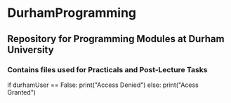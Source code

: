 # DurhamProgramming
## Repository for Programming Modules at Durham University
### Contains files used for Practicals and Post-Lecture Tasks

if durhamUser == False:
 print("Access Denied")
else:
 print("Acess Granted")
